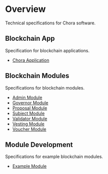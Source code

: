 # Overview

Technical specifications for Chora software.

## Blockchain App

Specification for blockchain applications.

- [Chora Application](./chora/index.md)

## Blockchain Modules

Specifications for blockchain modules.

- [Admin Module](./admin/index.md)
- [Governor Module](./governor/index.md)
- [Proposal Module](./proposal/index.md)
- [Subject Module](./subject/index.md)
- [Validator Module](./validator/index.md)
- [Vesting Module](./vesting/index.md)
- [Voucher Module](./voucher/index.md)

## Module Development

Specifications for example blockchain modules.

- [Example Module](./example/index.md)
